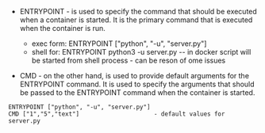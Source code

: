 

- ENTRYPOINT -  is used to specify the command that should be executed when a container is started. It is the primary command that is executed when the container is run. 

  - exec form: ENTRYPOINT ["python", "-u", "server.py"]
  - shell for: ENTRYPOINT python3 -u server.py           -- in docker script will be started from shell process - can be reson of ome issues

- CMD        -  on the other hand, is used to provide default arguments for the ENTRYPOINT command. It is used to specify the arguments that should be passed to the ENTRYPOINT command when the container is started.

```
ENTRYPOINT ["python", "-u", "server.py"]
CMD ["1","5","text"]                     - default values for server.py
```

